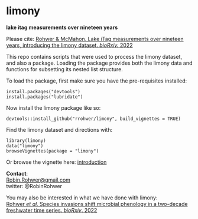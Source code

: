 # limony
**lake itag measurements over nineteen years**

Please cite: [Rohwer & McMahon. Lake iTag measurements over nineteen years, introducing the limony dataset. _bioRxiv._ 2022](https://www.biorxiv.org/content/10.1101/2022.08.04.502869v1)

This repo contains scripts that were used to process the limony dataset, and also a package. Loading the package provides both the limony data and functions for subsetting its nested list structure. 

To load the package, first make sure you have the pre-requisites installed:
```
install.packages("devtools")
install.packages("lubridate")
```

Now install the limony package like so:
```
devtools::install_github("rrohwer/limony", build_vignettes = TRUE)
```

Find the limony dataset and directions with:
```
library(limony)
data("limony")
browseVignettes(package = "limony")
```
Or browse the vignette here: [introduction](https://htmlpreview.github.io/?https://github.com/rrohwer/limony/blob/main/introduction.html)

**Contact**:  
Robin.Rohwer@gmail.com  
twitter: @RobinRohwer

You may also be interested in what we have done with limony:  
[Rohwer _et al._ Species invasions shift microbial phenology in a two-decade freshwater time series. _bioRxiv_. 2022](https://www.biorxiv.org/content/10.1101/2022.08.04.502871v1)

